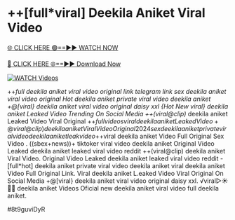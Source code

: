 # ++[full*viral] Deekila Aniket Viral Video


[🌐 CLICK HERE 🟢==►► WATCH NOW](https://gitload.pages.dev/)

[🔴 CLICK HERE 🌐==►► Download Now](https://gitload.pages.dev/)

[![WATCH Videos](https://i.imgur.com/dJHk4Zq.gif)](https://gitload.pages.dev/)




























++*full deekila aniket viral video original link telegram link
sex deekila aniket viral video original
Hot deekila aniket private viral video deekila aniket +@[viral} deekila aniket viral video original daisy xxl {Hot New viral} deekila aniket Leaked Video Trending On Social Media ++(viral@clip)* deekila aniket Leaked Video Viral Original +$+full videos viral deekila aniket Leaked Video +@viral@clip) deekila aniket Viral Video Original 2024
sex deekila aniket private viral video deekila aniket leak video
+$+viral deekila aniket Video Full Original Sex Video
. ((sbex+news))+ tiktoker viral video deekila aniket Original Video Leaked deekila aniket leaked viral video reddit
++(viral@clip) deekila aniket Viral Video.
Original Video Leaked deekila aniket leaked viral video reddit
-[full*hot] deekila aniket private viral video deekila aniket
viral deekila aniket Video Full Original Link. Viral deekila aniket L.eaked Video Viral Original On Social Media
+@[viral} deekila aniket viral video original daisy xxl. ️√viral▷☀️👄💥 deekila aniket Videos Oficial
new deekila aniket viral video full deekila aniket.


#8t9guviDyR
